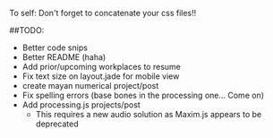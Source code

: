 To self: Don't forget to concatenate your css files!!

##TODO:
* Better code snips
* Better README (haha)
* Add prior/upcoming workplaces to resume
* Fix text size on layout.jade for mobile view
* create mayan numerical project/post
* Fix spelling errors (base bones in the processing one... Come on)
* Add processing.js projects/post
  * This requires a new audio solution as Maxim.js appears to be deprecated
